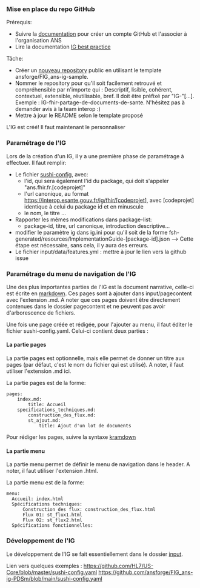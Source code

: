 ### Mise en place du repo GitHub

Prérequis:
* Suivre la [documentation](https://ansforge.github.io/Documentation) pour créer un compte GitHub et l'associer à l'organisation ANS
* Lire la documentation [IG best practice](https://build.fhir.org/ig/FHIR/ig-guidance/best-practice.html)

Tâche:
* Créer un [nouveau repository](https://github.com/organizations/ansforge/repositories/new) public en utilisant le template ansforge/FIG_ans-ig-sample.
* Nommer le repository pour qu'il soit facilement retrouvé et compréhensible par n'importe qui : Descriptif, lisible, cohérent, contextuel, extensible, réutilisable, bref. Il doit être préfixé par "IG-"[...]. Exemple : IG-fhir-partage-de-documents-de-sante. N'hésitez pas à demander avis à la team interop :)
* Mettre à jour le README selon le template proposé

L'IG est créé! Il faut maintenant le personnaliser

### Paramétrage de l'IG

Lors de la création d'un IG, il y a une première phase de paramétrage à effectuer. Il faut remplir:
* Le fichier [sushi-config](https://fshschool.org/docs/sushi/configuration/), avec:
   * l'id, qui sera également l'id du package, qui doit s'appeler "ans.fhir.fr.[codeprojet]"
   * l'url canonique, au format https://interop.esante.gouv.fr/ig/fhir/[codeprojet], avec [codeprojet] identique à celui du package id et en minuscule
   * le nom, le titre ...
* Rapporter les mêmes modifications dans package-list:
   * package-id, titre, url canonique, introduction descriptive...
* modifier le paramètre ig dans ig.ini pour qu'il soit de la forme fsh-generated/resources/ImplementationGuide-[package-id].json --> Cette étape est nécessaire, sans cela, il y aura des erreurs.
* Le fichier input/data/features.yml : mettre à jour le lien vers la github issue

### Paramétrage du menu de navigation de l'IG

Une des plus importantes parties de l'IG est la document narrative, celle-ci est écrite en [markdown](https://www.markdownguide.org/basic-syntax).
Ces pages sont à ajouter dans input/pagecontent avec l'extension .md. A noter que ces pages doivent être directement contenues dans le dossier pagecontent et ne peuvent pas avoir d'arborescence de fichiers.

Une fois une page créée et rédigée, pour l'ajouter au menu, il faut éditer le fichier sushi-config.yaml. Celui-ci contient deux parties : 

#### La partie pages

La partie pages est optionnelle, mais elle permet de donner un titre aux pages (par défaut, c'est le nom du fichier qui est utilisé). A noter, il faut utiliser l'extension .md ici.

La partie pages est de la forme:

```
pages:
    index.md:
        title: Accueil
    specifications_techniques.md:
        construction_des_flux.md:
        st_ajout.md:
            title: Ajout d'un lot de documents
```

Pour rédiger les pages, suivre la syntaxe [kramdown](https://kramdown.gettalong.org/syntax.html)

#### La partie menu

La partie menu permet de définir le menu de navigation dans le header. A noter, il faut utiliser l'extension .html.


La partie menu est de la forme:

```
menu:
  Accueil: index.html
  Spécifications techniques:
      Construction des flux: construction_des_flux.html
      Flux 01: st_flux1.html
      Flux 02: st_flux2.html
  Spécifications fonctionnelles:
```

### Développement de l'IG

Le développement de l'IG se fait essentiellement dans le dossier [input](https://build.fhir.org/ig/FHIR/ig-guidance/using-templates.html#igroot-input).


Lien vers quelques exemples :
https://github.com/HL7/US-Core/blob/master/sushi-config.yaml
https://github.com/ansforge/FIG_ans-ig-PDSm/blob/main/sushi-config.yaml